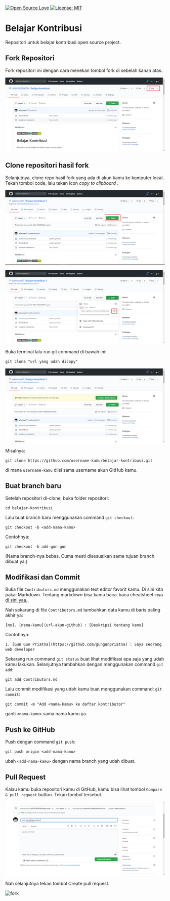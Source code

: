 [![Open Source Love](https://badges.frapsoft.com/os/v1/open-source.svg?v=103)](https://github.com/ellerbrock/open-source-badges/)
[![License: MIT](https://img.shields.io/badge/License-MIT-green.svg)](https://opensource.org/licenses/MIT)

# Belajar Kontribusi
Repositori untuk belajar kontribusi open source project.

## Fork Repositori
Fork repositori ini dengan cara menekan tombol fork di sebelah kanan atas. 

![fork](assets/image/kontribusi/gambar_1.png)

## Clone repositori hasil fork
Selanjutnya, clone repo hasil fork yang ada di akun kamu ke komputer local. Tekan tombol code, lalu tekan icon *copy to clipboard* .

![fork](assets/image/kontribusi/gambar_2.png)

![fork](assets/image/kontribusi/gambar_3.png)

Buka terminal lalu run git command di bawah ini:
```
git clone "url yang udah dicopy"
```

![fork](assets/image/kontribusi/gambar_4.png)

Misalnya:
```
git clone https://github.com/username-kamu/belajar-kontribusi.git
```
di mana `username-kamu` diisi sama username akun GitHub kamu.

## Buat branch baru
Setelah repositori di-clone, buka folder repositori:

```
cd belajar-kontribusi
```
Lalu buat branch baru menggunakan command `git checkout`:
```
git checkout -b <add-nama-kamu>
```

Contohnya:
```
git checkout -b add-gun-gun
```
(Nama branch-nya bebas. Cuma mesti disesuaikan sama tujuan branch dibuat ya.)

## Modifikasi dan Commit
Buka file `Contributors.md` menggunakan text editor favorit kamu. Di sini kita pakai Markdown. Tentang markdown bisa kamu baca-baca cheatsheet-nya [di sini yaa.](https://github.com/adam-p/markdown-here/wiki/Markdown-Cheatsheet).

Nah sekarang di file `Contributors.md` tambahkan data kamu di baris paling akhir ya: 

```
[no]. [nama-kamu](url-akun-github) : [Deskripsi tentang kamu]

```
Contohnya:
```
1. [Gun Gun Priatna](https://github.com/gungunpriatna) : Saya seorang web developer

```

Sekarang run command `git status` buat lihat modifikasi apa saja yang udah kamu lakukan. 
Selanjutnya tambahkan dengan menggunakan command `git add`:

```
git add Contributors.md
```
Lalu commit modifikasi yang udah kamu buat menggunakan command: `git commit`:
```
git commit -m "Add <nama-kamu> ke daftar kontributor"
```
ganti `<nama-kamu>` sama nama kamu ya.

## Push ke GitHub
Push dengan command `git push`:
```
git push origin <add-nama-kamu>
```
ubah `<add-nama-kamu>` dengan nama branch yang udah dibuat.

## Pull Request
Kalau kamu buka repositori kamu di GitHub, kamu bisa lihat tombol `Compare & pull request` button.  Tekan tombol tersebut.

![fork](assets/image/kontribusi/gambar_5.png)

Nah selanjutnya tekan tombol Create pull request.

![fork](assets/image/kontribusi/gambar_6.png)
